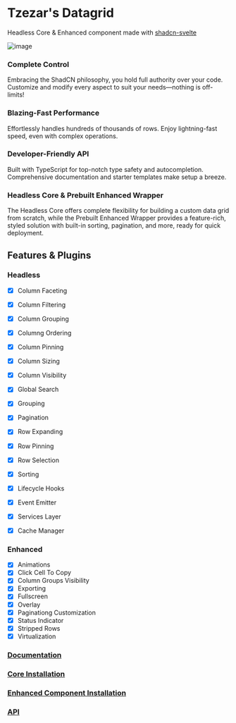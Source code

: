 # Tzezar's Datagrid
Headless Core & Enhanced component made with [shadcn-svelte](https://next.shadcn-svelte.com/)

![image](https://github.com/user-attachments/assets/3aef0878-0c9c-402b-aca1-99da79548f47)

### Complete Control
Embracing the ShadCN philosophy, you hold full authority over your code. Customize and modify every aspect to suit your needs—nothing is off-limits!

### Blazing-Fast Performance
Effortlessly handles hundreds of thousands of rows. Enjoy lightning-fast speed, even with complex operations.

### Developer-Friendly API
Built with TypeScript for top-notch type safety and autocompletion. Comprehensive documentation and starter templates make setup a breeze.

### Headless Core & Prebuilt Enhanced Wrapper
The Headless Core offers complete flexibility for building a custom data grid from scratch, while the Prebuilt Enhanced Wrapper provides a feature-rich, styled solution with built-in sorting, pagination, and more, ready for quick deployment.

## Features & Plugins

### Headless
- [x] Column Faceting
- [x] Column Filtering
- [x] Column Grouping
- [x] Columng Ordering
- [x] Column Pinning
- [x] Column Sizing
- [x] Column Visibility
- [x] Global Search
- [x] Grouping
- [x] Pagination
- [x] Row Expanding
- [x] Row Pinning
- [x] Row Selection
- [x] Sorting
- [x] Lifecycle Hooks
- [x] Event Emitter
- [x] Services Layer
- [x] Cache Manager  


### Enhanced
- [x] Animations
- [x] Click Cell To Copy
- [x] Column Groups Visibility
- [x] Exporting
- [x] Fullscreen
- [x] Overlay
- [x] Paginationg Customization
- [x] Status Indicator
- [x] Stripped Rows
- [x] Virtualization

### [Documentation](https://datagrid.tzezar.pl/)

### [Core Installation](https://datagrid.tzezar.pl/headless/quick-start/installation)

### [Enhanced Component Installation](https://datagrid.tzezar.pl/enhanced/installation)

### [API](https://datagrid-api-reference.tzezar.pl/)
